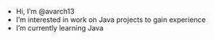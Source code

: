 -  Hi, I’m @avarch13
-  I’m interested in work on Java projects to gain experience 
-  I’m currently learning Java
